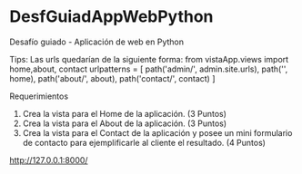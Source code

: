 # DesfGuiadAppWebPython
Desafío guiado - Aplicación de web en Python

Tips: Las urls quedarían de la siguiente forma:
from vistaApp.views import home,about, contact
urlpatterns = [
path('admin/', admin.site.urls),
path('', home),
path('about/', about),
path('contact/', contact)
]

Requerimientos
1. Crea la vista para el Home de la aplicación.
(3 Puntos)
2. Crea la vista para el About de la aplicación.
(3 Puntos)
3. Crea la vista para el Contact de la aplicación y posee un mini formulario de contacto
para ejemplificarle al cliente el resultado.
(4 Puntos)


http://127.0.0.1:8000/